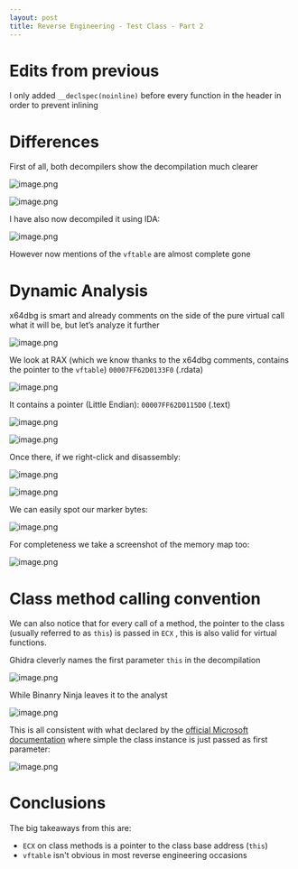 ```yaml
---
layout: post
title: Reverse Engineering - Test Class - Part 2
---
```


# Edits from previous
I only added `__declspec(noinline)` before every function in the header in order to prevent inlining

# Differences
First of all, both decompilers show the decompilation much clearer

![image.png](https://github.com/rtlcopymemory/rtlcopymemory.github.io/blob/master/images/Test2/1.png?raw=true)

![image.png](https://github.com/rtlcopymemory/rtlcopymemory.github.io/blob/master/images/Test2/2.png?raw=true)

I have also now decompiled it using IDA:

![image.png](https://github.com/rtlcopymemory/rtlcopymemory.github.io/blob/master/images/Test2/3.png?raw=true)

However now mentions of the `vftable` are almost complete gone

# Dynamic Analysis

x64dbg is smart and already comments on the side of the pure virtual call what it will be, but let’s analyze it further

![image.png](https://github.com/rtlcopymemory/rtlcopymemory.github.io/blob/master/images/Test2/4.png?raw=true)

We look at RAX (which we know thanks to the x64dbg comments, contains the pointer to the `vftable`) `00007FF62D0133F0` (.rdata)

![image.png](https://github.com/rtlcopymemory/rtlcopymemory.github.io/blob/master/images/Test2/5.png?raw=true)

It contains a pointer (Little Endian): `00007FF62D0115D0` (.text)

![image.png](https://github.com/rtlcopymemory/rtlcopymemory.github.io/blob/master/images/Test2/6.png?raw=true)

![image.png](https://github.com/rtlcopymemory/rtlcopymemory.github.io/blob/master/images/Test2/7.png?raw=true)

Once there, if we right-click and disassembly:

![image.png](https://github.com/rtlcopymemory/rtlcopymemory.github.io/blob/master/images/Test2/8.png?raw=true)

![image.png](https://github.com/rtlcopymemory/rtlcopymemory.github.io/blob/master/images/Test2/9.png?raw=true)

We can easily spot our marker bytes:

![image.png](https://github.com/rtlcopymemory/rtlcopymemory.github.io/blob/master/images/Test2/10.png?raw=true)

For completeness we take a screenshot of the memory map too:

![image.png](https://github.com/rtlcopymemory/rtlcopymemory.github.io/blob/master/images/Test2/11.png?raw=true)

# Class method calling convention

We can also notice that for every call of a method, the pointer to the class (usually referred to as `this`) is passed in `ECX` , this is also valid for virtual functions.

Ghidra cleverly names the first parameter `this` in the decompilation

![image.png](https://github.com/rtlcopymemory/rtlcopymemory.github.io/blob/master/images/Test2/12.png?raw=true)

While Binanry Ninja leaves it to the analyst

![image.png](https://github.com/rtlcopymemory/rtlcopymemory.github.io/blob/master/images/Test2/13.png?raw=true)

This is all consistent with what declared by the [official Microsoft documentation](https://learn.microsoft.com/en-us/cpp/build/x64-calling-convention?view=msvc-170) where simple the class instance is just passed as first parameter:

![image.png](https://github.com/rtlcopymemory/rtlcopymemory.github.io/blob/master/images/Test2/14.png?raw=true)

# Conclusions
The big takeaways from this are:
- `ECX` on class methods is a pointer to the class base address (`this`)
- `vftable` isn't obvious in most reverse engineering occasions
